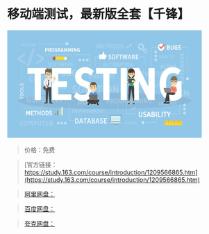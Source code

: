 # 移动端测试，最新版全套【千锋】

![img](../../../assets/study163/free/f8c270f077714923ad32ac6c25bcb950.jpg)

> 价格：免费

> [官方链接：https://study.163.com/course/introduction/1209566865.htm](https://study.163.com/course/introduction/1209566865.htm)

> [阿里网盘：]()

> [百度网盘：]()

> [夸克网盘：]()
